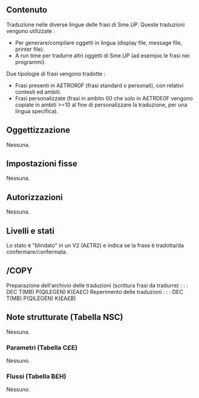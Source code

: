 ## Contenuto

Traduzione nelle diverse lingue delle frasi di Sme.UP.
Queste traduzioni vengono utilizzate : 
 * Per generare/compilare oggetti in lingua (display file, message file, printer file).
 * A run time per tradurre altri oggetti di Sme.UP (ad esempio le frasi nei programmi).

Due tipologie di frasi vengono tradotte : 
 * Frasi presenti in A£TROR0F (frasi standard o personali), con relativi contesti ed ambiti.
 * Frasi personalizzate (frasi in ambito 00 che solo in A£TRDE0F vengono copiate in ambiti >=10 al fine di personalizzare la traduzione, per una lingua specifica).

## Oggettizzazione
Nessuna.

## Impostazioni fisse
Nessuna.

## Autorizzazioni
Nessuna.

## Livelli e stati
Lo stato è "blindato" in un V2 (A£TR2) e indica se la frase è tradotta/da confermare/confermata.

## /COPY
Preparazione dell'archivio delle traduzioni (scrittura frasi da tradurre) : 
 :  : DEC T(MB) P(QILEGEN) K(£A£C)
Reperimento delle traduzioni : 
 :  : DEC T(MB) P(QILEGEN) K(£A£B)

## Note strutturate (Tabella NSC)
Nessuna.

### Parametri (Tabella C£E)
Nessuno.

### Flussi (Tabella B£H)
Nessuno.
